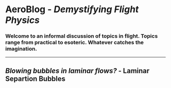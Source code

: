 # AeroBlog - _Demystifying Flight Physics_


### Welcome to an informal discussion of topics in flight. Topics range from practical to esoteric. Whatever catches the imagination.

________

## **_Blowing bubbles in laminar flows?_ - Laminar Separtion Bubbles**



